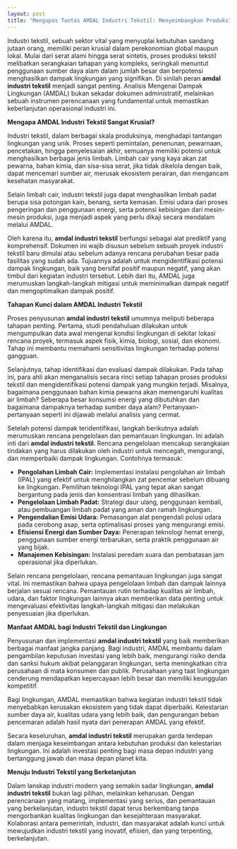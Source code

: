 ```yaml
---
layout: post
title: "Mengupas Tuntas AMDAL Industri Tekstil: Menyeimbangkan Produksi dan Kelestarian Lingkungan"
---
```


Industri tekstil, sebuah sektor vital yang menyuplai kebutuhan sandang jutaan orang, memiliki peran krusial dalam perekonomian global maupun lokal. Mulai dari serat alami hingga serat sintetis, proses produksi tekstil melibatkan serangkaian tahapan yang kompleks, seringkali menuntut penggunaan sumber daya alam dalam jumlah besar dan berpotensi menghasilkan dampak lingkungan yang signifikan. Di sinilah peran **amdal industri tekstil** menjadi sangat penting. Analisis Mengenai Dampak Lingkungan (AMDAL) bukan sekadar dokumen administratif, melainkan sebuah instrumen perencanaan yang fundamental untuk memastikan keberlanjutan operasional industri ini.

**Mengapa AMDAL Industri Tekstil Sangat Krusial?**

Industri tekstil, dalam berbagai skala produksinya, menghadapi tantangan lingkungan yang unik. Proses seperti pemintalan, penenunan, pewarnaan, pencetakan, hingga penyelesaian akhir, semuanya memiliki potensi untuk menghasilkan berbagai jenis limbah. Limbah cair yang kaya akan zat pewarna, bahan kimia, dan sisa-sisa serat, jika tidak dikelola dengan baik, dapat mencemari sumber air, merusak ekosistem perairan, dan mengancam kesehatan masyarakat.

Selain limbah cair, industri tekstil juga dapat menghasilkan limbah padat berupa sisa potongan kain, benang, serta kemasan. Emisi udara dari proses pengeringan dan penggunaan energi, serta potensi kebisingan dari mesin-mesin produksi, juga menjadi aspek yang perlu dikaji secara mendalam melalui AMDAL.

Oleh karena itu, **amdal industri tekstil** berfungsi sebagai alat prediktif yang komprehensif. Dokumen ini wajib disusun sebelum sebuah proyek industri tekstil baru dimulai atau sebelum adanya rencana perubahan besar pada fasilitas yang sudah ada. Tujuannya adalah untuk mengidentifikasi potensi dampak lingkungan, baik yang bersifat positif maupun negatif, yang akan timbul dari kegiatan industri tersebut. Lebih dari itu, AMDAL juga merumuskan langkah-langkah mitigasi untuk meminimalkan dampak negatif dan mengoptimalkan dampak positif.

**Tahapan Kunci dalam AMDAL Industri Tekstil**

Proses penyusunan **amdal industri tekstil** umumnya meliputi beberapa tahapan penting. Pertama, studi pendahuluan dilakukan untuk mengumpulkan data awal mengenai kondisi lingkungan di sekitar lokasi rencana proyek, termasuk aspek fisik, kimia, biologi, sosial, dan ekonomi. Tahap ini membantu memahami sensitivitas lingkungan terhadap potensi gangguan.

Selanjutnya, tahap identifikasi dan evaluasi dampak dilakukan. Pada tahap ini, para ahli akan menganalisis secara rinci setiap tahapan proses produksi tekstil dan mengidentifikasi potensi dampak yang mungkin terjadi. Misalnya, bagaimana penggunaan bahan kimia pewarna akan memengaruhi kualitas air limbah? Seberapa besar konsumsi energi yang dibutuhkan dan bagaimana dampaknya terhadap sumber daya alam? Pertanyaan-pertanyaan seperti ini dijawab melalui analisis yang cermat.

Setelah potensi dampak teridentifikasi, langkah berikutnya adalah merumuskan rencana pengelolaan dan pemantauan lingkungan. Ini adalah inti dari **amdal industri tekstil**. Rencana pengelolaan mencakup serangkaian tindakan yang harus dilakukan oleh industri untuk mencegah, mengurangi, dan memperbaiki dampak lingkungan. Contohnya termasuk:

*   **Pengolahan Limbah Cair:** Implementasi instalasi pengolahan air limbah (IPAL) yang efektif untuk menghilangkan zat pencemar sebelum dibuang ke lingkungan. Pemilihan teknologi IPAL yang tepat akan sangat bergantung pada jenis dan konsentrasi limbah yang dihasilkan.
*   **Pengelolaan Limbah Padat:** Strategi daur ulang, penggunaan kembali, atau pembuangan limbah padat yang aman dan ramah lingkungan.
*   **Pengendalian Emisi Udara:** Pemasangan alat pengendali polusi udara pada cerobong asap, serta optimalisasi proses yang mengurangi emisi.
*   **Efisiensi Energi dan Sumber Daya:** Penerapan teknologi hemat energi, penggunaan sumber energi terbarukan, serta praktik penggunaan air yang bijak.
*   **Manajemen Kebisingan:** Instalasi peredam suara dan pembatasan jam operasional jika diperlukan.

Selain rencana pengelolaan, rencana pemantauan lingkungan juga sangat vital. Ini memastikan bahwa upaya pengelolaan limbah dan dampak lainnya berjalan sesuai rencana. Pemantauan rutin terhadap kualitas air limbah, udara, dan faktor lingkungan lainnya akan memberikan data penting untuk mengevaluasi efektivitas langkah-langkah mitigasi dan melakukan penyesuaian jika diperlukan.

**Manfaat AMDAL bagi Industri Tekstil dan Lingkungan**

Penyusunan dan implementasi **amdal industri tekstil** yang baik memberikan berbagai manfaat jangka panjang. Bagi industri, AMDAL membantu dalam pengambilan keputusan investasi yang lebih baik, mengurangi risiko denda dan sanksi hukum akibat pelanggaran lingkungan, serta meningkatkan citra perusahaan di mata konsumen dan publik. Perusahaan yang taat lingkungan cenderung mendapatkan kepercayaan lebih besar dan memiliki keunggulan kompetitif.

Bagi lingkungan, AMDAL memastikan bahwa kegiatan industri tekstil tidak menyebabkan kerusakan ekosistem yang tidak dapat diperbaiki. Kelestarian sumber daya air, kualitas udara yang lebih baik, dan pengurangan beban pencemaran adalah hasil nyata dari penerapan AMDAL yang efektif.

Secara keseluruhan, **amdal industri tekstil** merupakan garda terdepan dalam menjaga keseimbangan antara kebutuhan produksi dan kelestarian lingkungan. Ini adalah investasi penting bagi masa depan industri yang bertanggung jawab dan masa depan planet kita.

**Menuju Industri Tekstil yang Berkelanjutan**

Dalam lanskap industri modern yang semakin sadar lingkungan, **amdal industri tekstil** bukan lagi pilihan, melainkan keharusan. Dengan perencanaan yang matang, implementasi yang serius, dan pemantauan yang berkelanjutan, industri tekstil dapat terus berkembang tanpa mengorbankan kualitas lingkungan dan kesejahteraan masyarakat. Kolaborasi antara pemerintah, industri, dan masyarakat adalah kunci untuk mewujudkan industri tekstil yang inovatif, efisien, dan yang terpenting, berkelanjutan.
